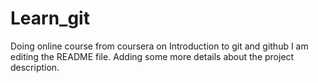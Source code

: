 # Learn_git
Doing online course from coursera on Introduction to git and github
I am editing the README file. Adding some more details about the project description.
